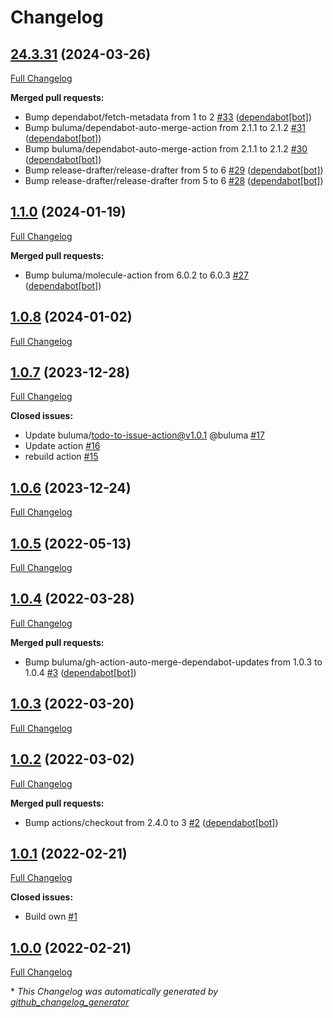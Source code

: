 # Changelog

## [24.3.31](https://github.com/buluma/ansible-role-docker_ce/tree/24.3.31) (2024-03-26)

[Full Changelog](https://github.com/buluma/ansible-role-docker_ce/compare/1.1.0...24.3.31)

**Merged pull requests:**

- Bump dependabot/fetch-metadata from 1 to 2 [\#33](https://github.com/buluma/ansible-role-docker_ce/pull/33) ([dependabot[bot]](https://github.com/apps/dependabot))
- Bump buluma/dependabot-auto-merge-action from 2.1.1 to 2.1.2 [\#31](https://github.com/buluma/ansible-role-docker_ce/pull/31) ([dependabot[bot]](https://github.com/apps/dependabot))
- Bump buluma/dependabot-auto-merge-action from 2.1.1 to 2.1.2 [\#30](https://github.com/buluma/ansible-role-docker_ce/pull/30) ([dependabot[bot]](https://github.com/apps/dependabot))
- Bump release-drafter/release-drafter from 5 to 6 [\#29](https://github.com/buluma/ansible-role-docker_ce/pull/29) ([dependabot[bot]](https://github.com/apps/dependabot))
- Bump release-drafter/release-drafter from 5 to 6 [\#28](https://github.com/buluma/ansible-role-docker_ce/pull/28) ([dependabot[bot]](https://github.com/apps/dependabot))

## [1.1.0](https://github.com/buluma/ansible-role-docker_ce/tree/1.1.0) (2024-01-19)

[Full Changelog](https://github.com/buluma/ansible-role-docker_ce/compare/1.0.8...1.1.0)

**Merged pull requests:**

- Bump buluma/molecule-action from 6.0.2 to 6.0.3 [\#27](https://github.com/buluma/ansible-role-docker_ce/pull/27) ([dependabot[bot]](https://github.com/apps/dependabot))

## [1.0.8](https://github.com/buluma/ansible-role-docker_ce/tree/1.0.8) (2024-01-02)

[Full Changelog](https://github.com/buluma/ansible-role-docker_ce/compare/1.0.7...1.0.8)

## [1.0.7](https://github.com/buluma/ansible-role-docker_ce/tree/1.0.7) (2023-12-28)

[Full Changelog](https://github.com/buluma/ansible-role-docker_ce/compare/1.0.6...1.0.7)

**Closed issues:**

- Update buluma/todo-to-issue-action@v1.0.1 @buluma [\#17](https://github.com/buluma/ansible-role-docker_ce/issues/17)
- Update action [\#16](https://github.com/buluma/ansible-role-docker_ce/issues/16)
- rebuild action [\#15](https://github.com/buluma/ansible-role-docker_ce/issues/15)

## [1.0.6](https://github.com/buluma/ansible-role-docker_ce/tree/1.0.6) (2023-12-24)

[Full Changelog](https://github.com/buluma/ansible-role-docker_ce/compare/1.0.5...1.0.6)

## [1.0.5](https://github.com/buluma/ansible-role-docker_ce/tree/1.0.5) (2022-05-13)

[Full Changelog](https://github.com/buluma/ansible-role-docker_ce/compare/1.0.4...1.0.5)

## [1.0.4](https://github.com/buluma/ansible-role-docker_ce/tree/1.0.4) (2022-03-28)

[Full Changelog](https://github.com/buluma/ansible-role-docker_ce/compare/1.0.3...1.0.4)

**Merged pull requests:**

- Bump buluma/gh-action-auto-merge-dependabot-updates from 1.0.3 to 1.0.4 [\#3](https://github.com/buluma/ansible-role-docker_ce/pull/3) ([dependabot[bot]](https://github.com/apps/dependabot))

## [1.0.3](https://github.com/buluma/ansible-role-docker_ce/tree/1.0.3) (2022-03-20)

[Full Changelog](https://github.com/buluma/ansible-role-docker_ce/compare/1.0.2...1.0.3)

## [1.0.2](https://github.com/buluma/ansible-role-docker_ce/tree/1.0.2) (2022-03-02)

[Full Changelog](https://github.com/buluma/ansible-role-docker_ce/compare/1.0.1...1.0.2)

**Merged pull requests:**

- Bump actions/checkout from 2.4.0 to 3 [\#2](https://github.com/buluma/ansible-role-docker_ce/pull/2) ([dependabot[bot]](https://github.com/apps/dependabot))

## [1.0.1](https://github.com/buluma/ansible-role-docker_ce/tree/1.0.1) (2022-02-21)

[Full Changelog](https://github.com/buluma/ansible-role-docker_ce/compare/1.0.0...1.0.1)

**Closed issues:**

- Build own [\#1](https://github.com/buluma/ansible-role-docker_ce/issues/1)

## [1.0.0](https://github.com/buluma/ansible-role-docker_ce/tree/1.0.0) (2022-02-21)

[Full Changelog](https://github.com/buluma/ansible-role-docker_ce/compare/fc2e1dfa2125a187c3b3a4de4c6b074d9d7ba3e3...1.0.0)



\* *This Changelog was automatically generated by [github_changelog_generator](https://github.com/github-changelog-generator/github-changelog-generator)*
